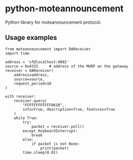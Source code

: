# python-moteannouncement
Python library for  moteannouncement protocol.

## Usage examples

```
from moteannouncement import DAReceiver
import time

address = 'sf@localhost:9002'
source = 0x0315     # address of the MURP on the gateway
receiver = DAReceiver(
    address=address,
    source=source,
    request_period=10
)

with receiver:
    receiver.query(
        "FFFFFFFFFFFF0610",
        info=True, description=True, features=True
    )
    while True:
        try:
            packet = receiver.poll()
        except KeyboardInterrupt:
            break
        else:
            if packet is not None:
                print(packet)
        time.sleep(0.01)
```
